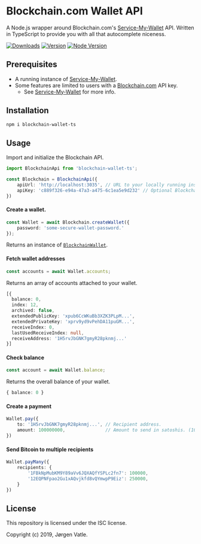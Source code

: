 # Blockchain.com Wallet API
A Node.js wrapper around Blockchain.com's [Service-My-Wallet](https://github.com/blockchain/service-my-wallet-v3) API.
Written in TypeScript to provide you with all that autocomplete niceness.

[![Downloads](https://img.shields.io/npm/dt/blockchain-wallet-ts.svg)](https://www.npmjs.com/package/blockchain-wallet-ts)
[![Version](https://img.shields.io/npm/v/blockchain-wallet-ts.svg)](https://www.npmjs.com/package/blockchain-wallet-ts)
[![Node Version](https://img.shields.io/node/v/blockchain-wallet-ts.svg)](https://www.npmjs.com/package/blockchain-wallet-ts)

## Prerequisites
- A running instance of [Service-My-Wallet](https://github.com/blockchain/service-my-wallet-v3).
- Some features are limited to users with a [Blockchain.com](https://blockchain.com) API key.
    - See [Service-My-Wallet](https://github.com/blockchain/service-my-wallet-v3) for more info.

## Installation
```bash
npm i blockchain-wallet-ts
```

## Usage
Import and initialize the Blockchain API.
```typescript
import BlockchainApi from 'blockchain-wallet-ts';

const Blockchain = BlockchainApi({
    apiUrl: 'http://localhost:3035', // URL to your locally running instance of Service-My-Wallet.
    apiKey: 'c889f326-e94a-47a3-a475-6c1ea5e9d232' // Optional Blockchain.com API key.
})
```

#### Create a wallet.
```typescript
const Wallet = await Blockchain.createWallet({
    password: 'some-secure-wallet-password.'
});
```
Returns an instance of [`BlockchainWallet`](src/BlockchainWallet.ts).

#### Fetch wallet addresses
```typescript
const accounts = await Wallet.accounts;
```
Returns an array of accounts attached to your wallet.
```typescript
[{
  balance: 0,
  index: 12,
  archived: false,
  extendedPublicKey: 'xpub6CcWKuBb3XZK3PLpM...',
  extendedPrivateKey: 'xprv9yd9vPehDA11puGM...',
  receiveIndex: 0,
  lastUsedReceiveIndex: null,
  receiveAddress: '1H5rvJbGNK7gmyR28pknmj...'
}]
```

#### Check balance
```typescript
const account = await Wallet.balance;  
```
Returns the overall balance of your wallet.
```typescript
{ balance: 0 }
```

#### Create a payment
```typescript
Wallet.pay({
    to: '1H5rvJbGNK7gmyR28pknmj...', // Recipient address.
    amount: 100000000,               // Amount to send in satoshis. (100000000 = 1 BTC)
})
```

#### Send Bitcoin to multiple recipients
```typescript
Wallet.payMany({
    recipients: { 
        '1FBkNpMubKM9Y89aVv6JQXAQfYSPLc2fn7': 100000,
        '12EQPNFpao2Gu1xAQvjkfd8vQYmwpP9Eiz': 250000,
    }
})
```

## License
This repository is licensed under the ISC license.

Copyright (c) 2019, Jørgen Vatle.
